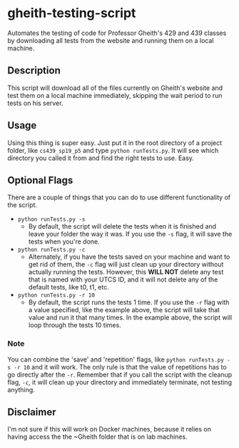 # gheith-testing-script
Automates the testing of code for Professor Gheith's 429 and 439 classes by downloading all tests from the website and running them on a local machine.

## Description
This script will download all of the files currently on Gheith's website and test them on a local machine immediately, skipping the wait period to run tests on his server. 

## Usage
Using this thing is super easy. Just put it in the root directory of a project folder, like `cs439_sp19_p5` and type `python runTests.py`. It will see which directory you called it from and find the right tests to use. Easy.

## Optional Flags
There are a couple of things that you can do to use different functionality of the script. 
* `python runTests.py -s`
  * By default, the script will delete the tests when it is finished and leave your folder the way it was. If you use the `-s` flag, it will save the tests when you're done.
* `python runTests.py -c`
  * Alternately, if you have the tests saved on your machine and want to get rid of them, the `-c` flag will just clean up your directory without actually running the tests. However, this **WILL NOT** delete any test that is named with your UTCS ID, and it will not delete any of the default tests, like t0, t1, etc.
* `python runTests.py -r 10`
  * By default, the script runs the tests 1 time. If you use the `-r` flag with a value specified, like the example above, the script will take that value and run it that many times. In the example above, the script will loop through the tests 10 times.
### Note
You can combine the 'save' and 'repetition' flags, like `python runTests.py -s -r 10` and it will work. The only rule is that the value of repetitions has to go directly after the `-r`. Remember that if you call the script with the cleanup flag, `-c`, it will clean up your directory and immediately terminate, not testing anything.
  
## Disclaimer
I'm not sure if this will work on Docker machines, because it relies on having access the the ~Gheith folder that is on lab machines.

